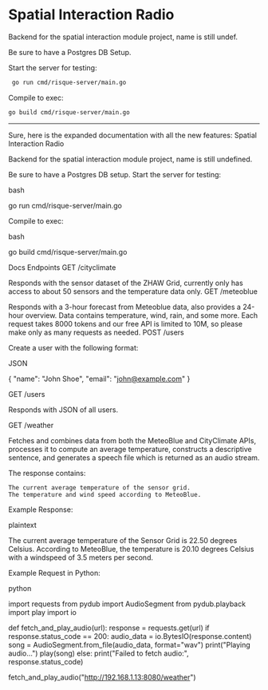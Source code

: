 # Spatial Interaction Radio

Backend for the spatial interaction module project, name is still undef.

Be sure to have a Postgres DB Setup.

Start the server for testing:
```bash
 go run cmd/risque-server/main.go
```
 
Compile to exec:
```bash
go build cmd/risque-server/main.go
```
---

Sure, here is the expanded documentation with all the new features:
Spatial Interaction Radio

Backend for the spatial interaction module project, name is still undefined.

Be sure to have a Postgres DB setup.
Start the server for testing:

bash

go run cmd/risque-server/main.go

Compile to exec:

bash

go build cmd/risque-server/main.go

Docs
Endpoints
GET /cityclimate

Responds with the sensor dataset of the ZHAW Grid, currently only has access to about 50 sensors and the temperature data only.
GET /meteoblue

Responds with a 3-hour forecast from Meteoblue data, also provides a 24-hour overview. Data contains temperature, wind, rain, and some more. Each request takes 8000 tokens and our free API is limited to 10M, so please make only as many requests as needed.
POST /users

Create a user with the following format:

JSON

{
 "name": "John Shoe",
 "email": "john@example.com"
}

GET /users

Responds with JSON of all users.

GET /weather

Fetches and combines data from both the MeteoBlue and CityClimate APIs, processes it to compute an average temperature, constructs a descriptive sentence, and generates a speech file which is returned as an audio stream.

The response contains:

    The current average temperature of the sensor grid.
    The temperature and wind speed according to MeteoBlue.

Example Response:

plaintext

The current average temperature of the Sensor Grid is 22.50 degrees Celsius. According to MeteoBlue, the temperature is 20.10 degrees Celsius with a windspeed of 3.5 meters per second.

Example Request in Python:

python

import requests
from pydub import AudioSegment
from pydub.playback import play
import io

def fetch_and_play_audio(url):
    response = requests.get(url)
    if response.status_code == 200:
        audio_data = io.BytesIO(response.content)
        song = AudioSegment.from_file(audio_data, format="wav")
        print("Playing audio...")
        play(song)
    else:
        print("Failed to fetch audio:", response.status_code)

fetch_and_play_audio("http://192.168.1.13:8080/weather")

